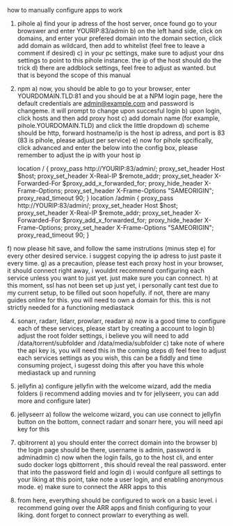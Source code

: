 how to manually configure apps to work 

1) pihole
  a) find your ip adress of the host server, once found go to your browswer and enter YOURIP:83/admin
  b) on the left hand side, click on domains, and enter your prefered domain into the domain section, click add domain as wildcard, then add to whitelist (feel free to leave a comment if desired)
  c) in your pc settings, make sure to adjust your dns settings to point to this pihole instance. the ip of the host should do the trick
  d) there are addblock settings, feel free to adjust as wanted. but that is beyond the scope of this manual

3) npm
   a) now, you should be able to go to your browser, enter YOURDOMAIN.TLD:81 and you should be at a NPM login page, here the default credentials are admin@example.com and password is changeme. it will prompt to change upon succesful login
   b) upon login, click hosts and then add proxy host
   c) add domain name (for example, pihole.YOURDOMAIN.TLD) and click the little dropdown
   d) scheme should be http, forward hostname/ip is the host ip adress, and port is 83 (83 is pihole, please adjust per service)
   e) now for pihole spcifically, click advanced and enter the below into the config box, please remember to adjust the ip with your host ip

   location / {
  proxy_pass http://YOURIP:83/admin/;
  proxy_set_header Host $host;
  proxy_set_header X-Real-IP $remote_addr;
  proxy_set_header X-Forwarded-For $proxy_add_x_forwarded_for;
  proxy_hide_header X-Frame-Options;
  proxy_set_header X-Frame-Options "SAMEORIGIN";
  proxy_read_timeout 90;
}
location /admin {
  proxy_pass http://YOURIP:83/admin/;
  proxy_set_header Host $host;
  proxy_set_header X-Real-IP $remote_addr;
  proxy_set_header X-Forwarded-For $proxy_add_x_forwarded_for;
  proxy_hide_header X-Frame-Options;
  proxy_set_header X-Frame-Options "SAMEORIGIN";
  proxy_read_timeout 90;
}

  f) now please hit save, and follow the same instrutions (minus step e) for every other desired service. i suggest copying the ip adress to just paste it every time. 
  g) as a precaution, please test each proxy host in your browser, it should connect right away, i wouldnt recommend configuring each service unless you want to just yet. just make sure you can connect. 
  h) at this moment, ssl has not been set up just yet, i personally cant test due to my current setup, to be filled out soon hopefully. if not, there are many guides online for this. you will need to own a domain for this. this is not strictly needed for a functioning mediastack

4) sonarr, radarr, lidarr, prowlarr, readarr
  a) now is a good time to configure each of these services, please start by creating a account to login
  b) adjust the root folder settings, i believe you will need to add /data/torrent/subfolder and /data/media/subfolder
  c) take note of where the api key is, you will need this in the coming steps
  d) feel free to adjust each services settings as you wish, this can be a fiddly and time consuming project, i sugesst doing this after you have this whole mediastack up and running

5) jellyfin
  a) configure jellyfin with the welcome wizard, add the media folders (i recommend adding movies and tv for jellyseerr, you can add more and configure later)

6) jellyseerr
  a) follow the welcome wizard, you can use connect to jellyfin button on the bottom, connect radarr and sonarr here, you will need api key for this

7) qbitrorrent
  a) you should enter the correct domain into the browser
  b) the login page should be there, username is admin, password is adminadmin
  c) now when the login fails, go to the host cli, and enter sudo docker logs qbittorrent , this should reveal the real password. enter that into the password field and login
  d) i would confgure all settings to your liking at this point, take note a user login, and enabling anonymous mode.
  e) make sure to connect the ARR apps to this

9) from here, everything should be configured to work on a basic level. i recommend going over the ARR apps and finish configuring to your liking. dont forget to connect prowlarr to everything as well.
